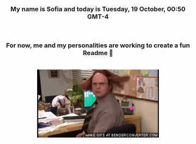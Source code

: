 


<div align="center">
<h3 >My name is Sofia and today is Tuesday, 19 October, 00:50 GMT-4</h3><br>
<h3 >For now, me and my personalities are working to create a fun Readme 👋
</h3><br>
<img src='img/dwight.gif' alt='working...'/>
</div>
